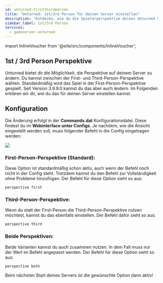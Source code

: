```yaml
---
id: unturned-firstthirdperson
title: "Unturned: 1st/3rd Person für deinen Server einstellen"
description: "Entdecke, wie du die Spielerperspektive deines Unturned Servers zwischen First- und Third-Person oder beiden Ansichten anpassen kannst für ein besseres Gameplay → Jetzt mehr erfahren"
sidebar_label: 1st/3rd Person
services:
  - gameserver-unturned
---
```


import InlineVoucher from '@site/src/components/InlineVoucher';

<InlineVoucher />

## 1st / 3rd Person Perspektive

Unturned bietet dir die Möglichkeit, die Perspektive auf deinem Server zu ändern. Du kannst zwischen der First- und Third-Person-Perspektive wählen. Standardmäßig wird das Spiel in der First-Person-Perspektive gespielt. Seit Version 3.9.9.0 kannst du das aber auch ändern. Im Folgenden erklären wir dir, wie du das für deinen Server einstellen kannst.



## Konfiguration

Die Änderung erfolgt in der **Commands.dat** Konfigurationsdatei. Diese findest du im **Webinterface unter Configs**. Je nachdem, wie die Ansicht eingestellt werden soll, muss folgender Befehl in die Config eingetragen werden:

![](https://screensaver01.zap-hosting.com/index.php/s/9mZyJKX6xCTeDeA/preview)



### First-Person-Perspektive (Standard):

Diese Option ist standardmäßig schon aktiv, auch wenn der Befehl noch nicht in der Config steht. Trotzdem kannst du den Befehl zur Vollständigkeit ohne Probleme hinzufügen. Der Befehl für diese Option sieht so aus:

```
perspective first
```



### Third-Person-Perspektive:

Wenn du statt der First-Person die Third-Person-Perspektive nutzen möchtest, kannst du das ebenfalls einstellen. Der Befehl dafür sieht so aus:

```
perspective third
```



### Beide Perspektiven:

Beide Varianten kannst du auch zusammen nutzen. In dem Fall muss nur der Wert im Befehl angepasst werden. Der Befehl für diese Option sieht so aus:

```
perspective both
```



Beim nächsten Start deines Servers ist die gewünschte Option dann aktiv!

<InlineVoucher />